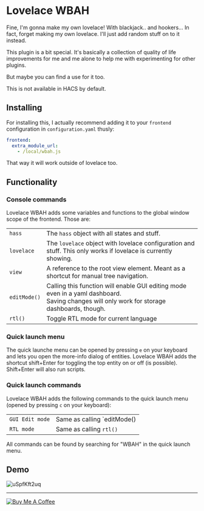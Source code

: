 # Lovelace WBAH

Fine, I'm gonna make my own lovelace! With blackjack.. and hookers... In fact, forget making my own lovelace.
I'll just add random stuff on to it instead.

This plugin is a bit special.
It's basically a collection of quality of life improvements for me and me alone to help me with experimenting for other plugins.

But maybe you can find a use for it too.

This is not available in HACS by default.

## Installing

For installing this, I actually recommend adding it to your `frontend` configuration in `configuration.yaml` thusly:

```yaml
frontend:
  extra_module_url:
    - /local/wbah.js
```

That way it will work outside of lovelace too.

## Functionality

### Console commands

Lovelace WBAH adds some variables and functions to the global window scope of the frontend. Those are:

|              |                                                                                                                                                |
| ------------ | ---------------------------------------------------------------------------------------------------------------------------------------------- |
| `hass`       | The `hass` object with all states and stuff.                                                                                                   |
| `lovelace`   | The `lovelace` object with lovelace configuration and stuff. This only works if lovelace is currently showing.                                 |
| `view`       | A reference to the root view element. Meant as a shortcut for manual tree navigation.                                                          |
| `editMode()` | Calling this function will enable GUI editing mode even in a yaml dashboard. <br>Saving changes will only work for storage dashboards, though. |
| `rtl()`      | Toggle RTL mode for current language                                                                                                           |

### Quick launch menu

The quick launche menu can be opened by pressing `e` on your keyboard and lets you open the more-info dialog of entities.
Lovelace WBAH adds the shortcut shift+Enter for toggling the top entity on or off (is possible). Shift+Enter will also run scripts.

### Quick launch commands

Lovelace WBAH adds the following commands to the quick launch menu (opened by pressing `c` on your keyboard):

|                 |                             |
| --------------- | --------------------------- |
| `GUI Edit mode` | Same as calling `editMode() |
| `RTL mode`      | Same as calling `rtl()`     |

All commands can be found by searching for "WBAH" in the quick launch menu.

## Demo

![uSpfKft2uq](https://user-images.githubusercontent.com/1299821/124022726-7ba7c080-d9ed-11eb-843d-48d512bc53e6.gif)

---

<a href="https://www.buymeacoffee.com/uqD6KHCdJ" target="_blank"><img src="https://www.buymeacoffee.com/assets/img/custom_images/white_img.png" alt="Buy Me A Coffee" style="height: auto !important;width: auto !important;" ></a>
